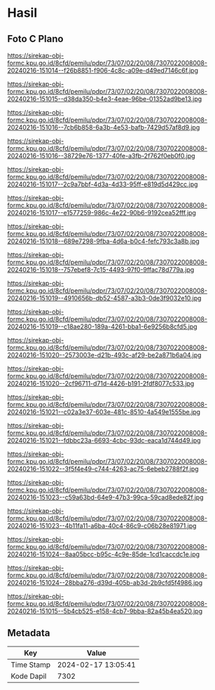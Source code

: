 # Hasil

## Foto C Plano

https://sirekap-obj-formc.kpu.go.id/8cfd/pemilu/pdpr/73/07/02/20/08/7307022008008-20240216-151014--f26b8851-f906-4c8c-a09e-d49ed7146c6f.jpg

https://sirekap-obj-formc.kpu.go.id/8cfd/pemilu/pdpr/73/07/02/20/08/7307022008008-20240216-151015--d38da350-b4e3-4eae-96be-01352ad9be13.jpg

https://sirekap-obj-formc.kpu.go.id/8cfd/pemilu/pdpr/73/07/02/20/08/7307022008008-20240216-151016--7cb6b858-6a3b-4e53-bafb-7429d57af8d9.jpg

https://sirekap-obj-formc.kpu.go.id/8cfd/pemilu/pdpr/73/07/02/20/08/7307022008008-20240216-151016--38729e76-1377-40fe-a3fb-2f762f0eb0f0.jpg

https://sirekap-obj-formc.kpu.go.id/8cfd/pemilu/pdpr/73/07/02/20/08/7307022008008-20240216-151017--2c9a7bbf-4d3a-4d33-95ff-e819d5d429cc.jpg

https://sirekap-obj-formc.kpu.go.id/8cfd/pemilu/pdpr/73/07/02/20/08/7307022008008-20240216-151017--e1577259-986c-4e22-90b6-9192cea52fff.jpg

https://sirekap-obj-formc.kpu.go.id/8cfd/pemilu/pdpr/73/07/02/20/08/7307022008008-20240216-151018--689e7298-9fba-4d6a-b0c4-fefc793c3a8b.jpg

https://sirekap-obj-formc.kpu.go.id/8cfd/pemilu/pdpr/73/07/02/20/08/7307022008008-20240216-151018--757ebef8-7c15-4493-97f0-9ffac78d779a.jpg

https://sirekap-obj-formc.kpu.go.id/8cfd/pemilu/pdpr/73/07/02/20/08/7307022008008-20240216-151019--4910656b-db52-4587-a3b3-0de3f9032e10.jpg

https://sirekap-obj-formc.kpu.go.id/8cfd/pemilu/pdpr/73/07/02/20/08/7307022008008-20240216-151019--c18ae280-189a-4261-bba1-6e9256b8cfd5.jpg

https://sirekap-obj-formc.kpu.go.id/8cfd/pemilu/pdpr/73/07/02/20/08/7307022008008-20240216-151020--2573003e-d21b-493c-af29-be2a871b6a04.jpg

https://sirekap-obj-formc.kpu.go.id/8cfd/pemilu/pdpr/73/07/02/20/08/7307022008008-20240216-151020--2cf96711-d71d-4426-b191-2fdf8077c533.jpg

https://sirekap-obj-formc.kpu.go.id/8cfd/pemilu/pdpr/73/07/02/20/08/7307022008008-20240216-151021--c02a3e37-603e-481c-8510-4a549e1555be.jpg

https://sirekap-obj-formc.kpu.go.id/8cfd/pemilu/pdpr/73/07/02/20/08/7307022008008-20240216-151021--fdbbc23a-6693-4cbc-93dc-eaca1d744d49.jpg

https://sirekap-obj-formc.kpu.go.id/8cfd/pemilu/pdpr/73/07/02/20/08/7307022008008-20240216-151022--3f5f4e49-c744-4263-ac75-6ebeb2788f2f.jpg

https://sirekap-obj-formc.kpu.go.id/8cfd/pemilu/pdpr/73/07/02/20/08/7307022008008-20240216-151023--c59a63bd-64e9-47b3-99ca-59cad8ede82f.jpg

https://sirekap-obj-formc.kpu.go.id/8cfd/pemilu/pdpr/73/07/02/20/08/7307022008008-20240216-151023--4b11fa11-a6ba-40c4-86c9-c06b28e81971.jpg

https://sirekap-obj-formc.kpu.go.id/8cfd/pemilu/pdpr/73/07/02/20/08/7307022008008-20240216-151024--8aa05bcc-b95c-4c9e-85de-1cd1caccdc1e.jpg

https://sirekap-obj-formc.kpu.go.id/8cfd/pemilu/pdpr/73/07/02/20/08/7307022008008-20240216-151024--28bba276-d39d-405b-ab3d-2b9cfd5f4986.jpg

https://sirekap-obj-formc.kpu.go.id/8cfd/pemilu/pdpr/73/07/02/20/08/7307022008008-20240216-151015--5b4cb525-e158-4cb7-9bba-82a45b4ea520.jpg


## Metadata

| Key        | Value               |
| ---------- | ------------------- |
| Time Stamp | 2024-02-17 13:05:41 |
| Kode Dapil | 7302                |



